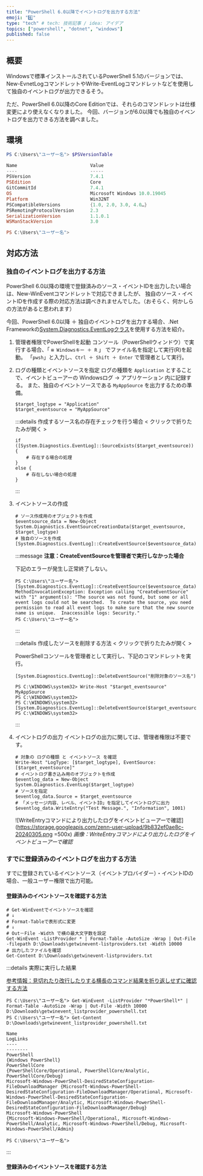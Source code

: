```yaml
---
title: "PowerShell 6.0以降でイベントログを出力する方法"
emoji: "6️⃣"
type: "tech" # tech: 技術記事 / idea: アイデア
topics: ["powershell", "dotnet", "windows"]
published: false
---
```

## 概要

Windowsで標準インストールされているPowerShell 5.1のバージョンでは、
New-EvnetLogコマンドレットやWrite-EventLogコマンドレットなどを使用して独自のイベントログが出力できるそう。

ただ、PowerShell 6.0以降のCore Editionでは、それらのコマンドレットは仕様変更により使えなくなりました。
今回、バージョンが6.0以降でも独自のイベントログを出力できる方法を調べました。

## 環境

```powershell
PS C:\Users\"ユーザー名"> $PSVersionTable

Name                           Value
----                           -----
PSVersion                      7.4.1
PSEdition                      Core
GitCommitId                    7.4.1
OS                             Microsoft Windows 10.0.19045
Platform                       Win32NT
PSCompatibleVersions           {1.0, 2.0, 3.0, 4.0…}
PSRemotingProtocolVersion      2.3
SerializationVersion           1.1.0.1
WSManStackVersion              3.0

PS C:\Users\"ユーザー名">
```

## 対応方法

### 独自のイベントログを出力する方法

PowerShell 6.0以降の環境で登録済みのソース・イベントIDを出力したい場合は、New-WinEventコマンドレットで対応できましたが、
独自のソース・イベントIDを作成する際の対応方法は調べきれませんでした。（おそらく、何かしらの方法があると思われます）

今回、PowerShell 6.0以降 ＋ 独自のイベントログを出力する場合、\.Net Frameworkの[System.Diagnostics.EventLogクラス](https://learn.microsoft.com/ja-jp/dotnet/api/system.diagnostics.eventlog)を使用する方法を紹介。


1. 管理者権限でPowerShellを起動
    コンソール（PowerShellウィンドウ）で実行する場合、「 `⊞ Windowsキー ＋ R` 」 でファイル名を指定して実行(R)を起動。
    「`pwsh`」と入力し、`Ctrl ＋ Shift ＋ Enter` で管理者として実行。

1. ログの種類とイベントソースを指定
    ログの種類を `Application` とすることで、イベントビューアーの Windowsログ -> アプリケーション 内に記録する。
    また、独自のイベントソースである `MyAppSource` を出力するための準備。

    ```powershell:
    $target_logtype = "Application"
    $target_eventsource = "MyAppSource"
    ```

    :::details 作成するソース名の存在チェックを行う場合 < クリックで折りたたみが開く >

    ```powershell:SourceExistsメソッドにて判定
    if ([System.Diagnostics.EventLog]::SourceExists($target_eventsource)) {
        # 存在する場合の処理
    }
    else {
        # 存在しない場合の処理
    }
    ```

    :::

1. イベントソースの作成

    ```powershell:“管理者として実行”の必要あり
    # ソース作成用のオブジェクトを作成
    $eventsource_data = New-Object System.Diagnostics.EventSourceCreationData($target_eventsource, $target_logtype)
    # 独自のソースを作成
    [System.Diagnostics.EventLog]::CreateEventSource($eventsource_data)
    ```

    :::message
    **注意：CreateEventSourceを管理者で実行しなかった場合**

    下記のエラーが発生し正常終了しない。

    ```powershell:管理者ユーザーで実行しなかった場合はエラー
    PS C:\Users\"ユーザー名"> [System.Diagnostics.EventLog]::CreateEventSource($eventsource_data)
    MethodInvocationException: Exception calling "CreateEventSource" with "1" argument(s): "The source was not found, but some or all event logs could not be searched.  To create the source, you need permission to read all event logs to make sure that the new source name is unique.  Inaccessible logs: Security."
    PS C:\Users\"ユーザー名">
    ```

    :::

    :::details 作成したソースを削除する方法 < クリックで折りたたみが開く >

    PowerShellコンソールを管理者として実行し、下記のコマンドレットを実行。

    ```powershell:コピー用
    [System.Diagnostics.EventLog]::DeleteEventSource("削除対象のソース名")
    ```

    ```powershell:実際に実行した結果
    PS C:\WINDOWS\system32> Write-Host "$target_eventsource"
    MyAppSource
    PS C:\WINDOWS\system32>
    PS C:\WINDOWS\system32> [System.Diagnostics.EventLog]::DeleteEventSource($target_eventsource)
    PS C:\WINDOWS\system32>
    ```

    :::

1. イベントログの出力
    イベントログの出力に関しては、管理者権限は不要です。

    ```powershell:一般ユーザーでも実行可能
    # 対象の ログの種類 と イベントソース を確認
    Write-Host "LogType: [$target_logtype], EventSource: [$target_eventsource]"
    # イベントログ書き込み用のオブジェクトを作成
    $eventlog_data = New-Object System.Diagnostics.EventLog($target_logtype)
    # ソースを指定
    $eventlog_data.Source = $target_eventsource
    # 「メッセージ内容、レベル、イベントID」を指定してイベントログに出力
    $eventlog_data.WriteEntry("Test Message.", "Information", 1001)
    ```

    ![WriteEntryコマンドにより出力したログをイベントビューアーで確認](https://storage.googleapis.com/zenn-user-upload/9b832ef0ae8c-20240305.png =500x)
    *画像：WriteEntryコマンドにより出力したログをイベントビューアーで確認*

### すでに登録済みのイベントログを出力する方法

すでに登録されているイベントソース（イベントプロバイダー）・イベントIDの場合、一般ユーザー権限で出力可能。

#### 登録済みのイベントソースを確認する方法

```powershell:既存のイベントソースを確認
# Get-WinEventでイベントソースを確認
# ↓
# Format-Tableで表形式に変更
# ↓
# Out－File -Width で横の最大文字数を設定
Get-WinEvent -ListProvider * | Format-Table -AutoSize -Wrap | Out-File -filepath D:\Downloads\getwinevent-listproviders.txt -Width 10000
# 出力したファイルを確認
Get-Content D:\Downloads\getwinevent-listproviders.txt
```

:::details 実際に実行した結果

[参考情報：見切れたり改行したりする横長のコマンド結果を折り返しせずに確認する方法](https://t-dilemma.info/windows-powershell-format/)

```powershell:実際に実行した結果
PS C:\Users\"ユーザー名"> Get-WinEvent -ListProvider "*PowerShell*" | Format-Table -AutoSize -Wrap | Out-File -Width 10000 D:\Downloads\getwinevent_listprovider_powershell.txt
PS C:\Users\"ユーザー名"> Get-Content D:\Downloads\getwinevent_listprovider_powershell.txt

Name                                                                       LogLinks
----                                                                       --------
PowerShell                                                                 {Windows PowerShell}
PowerShellCore                                                             {PowerShellCore/Operational, PowerShellCore/Analytic, PowerShellCore/Debug}
Microsoft-Windows-PowerShell-DesiredStateConfiguration-FileDownloadManager {Microsoft-Windows-PowerShell-DesiredStateConfiguration-FileDownloadManager/Operational, Microsoft-Windows-PowerShell-DesiredStateConfiguration-FileDownloadManager/Analytic, Microsoft-Windows-PowerShell-DesiredStateConfiguration-FileDownloadManager/Debug}
Microsoft-Windows-PowerShell                                               {Microsoft-Windows-PowerShell/Operational, Microsoft-Windows-PowerShell/Analytic, Microsoft-Windows-PowerShell/Debug, Microsoft-Windows-PowerShell/Admin}

PS C:\Users\"ユーザー名">
```

:::

#### 登録済みのイベントソースを確認する方法

